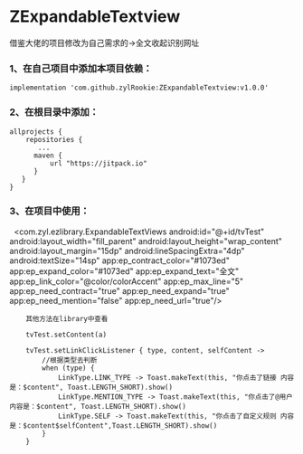 # ZExpandableTextview
借鉴大佬的项目修改为自己需求的->全文收起识别网址

### 1、在自己项目中添加本项目依赖：

    implementation 'com.github.zylRookie:ZExpandableTextview:v1.0.0'

### 2、在根目录中添加：

    allprojects {
        repositories {
           ...
          maven {
              url "https://jitpack.io"
          }
       }
    }
  
 ### 3、在项目中使用：
  
     <com.zyl.ezlibrary.ExpandableTextViews
            android:id="@+id/tvTest"
            android:layout_width="fill_parent"
            android:layout_height="wrap_content"
            android:layout_margin="15dp"
            android:lineSpacingExtra="4dp"
            android:textSize="14sp"
            app:ep_contract_color="#1073ed"
            app:ep_expand_color="#1073ed"
            app:ep_expand_text="全文"
            app:ep_link_color="@color/colorAccent"
            app:ep_max_line="5"
            app:ep_need_contract="true"
            app:ep_need_expand="true"
            app:ep_need_mention="false"
            app:ep_need_url="true"/>
            
        其他方法在library中查看

        tvTest.setContent(a)

        tvTest.setLinkClickListener { type, content, selfContent ->
            //根据类型去判断
            when (type) {
                LinkType.LINK_TYPE -> Toast.makeText(this, "你点击了链接 内容是：$content", Toast.LENGTH_SHORT).show()
                LinkType.MENTION_TYPE -> Toast.makeText(this, "你点击了@用户 内容是：$content", Toast.LENGTH_SHORT).show()
                LinkType.SELF -> Toast.makeText(this, "你点击了自定义规则 内容是：$content$selfContent",Toast.LENGTH_SHORT).show()
            }
        }
